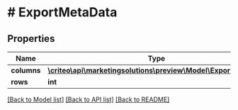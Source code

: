 # # ExportMetaData

## Properties

Name | Type | Description | Notes
------------ | ------------- | ------------- | -------------
**columns** | [**\criteo\api\marketingsolutions\preview\Model\ExportColumn[]**](ExportColumn.md) |  | [optional]
**rows** | **int** |  | [optional]

[[Back to Model list]](../../README.md#models) [[Back to API list]](../../README.md#endpoints) [[Back to README]](../../README.md)

